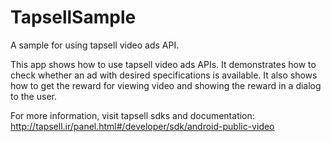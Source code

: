 # TapsellSample
A sample for using tapsell video ads API.

This app shows how to use tapsell video ads APIs. It demonstrates how to check whether an ad with desired specifications is available. It also shows how to get the reward for viewing video and showing the reward in a dialog to the user.

For more information, visit tapsell sdks and documentation:<br>
http://tapsell.ir/panel.html#/developer/sdk/android-public-video

